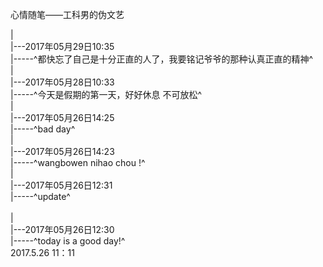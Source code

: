 心情随笔——工科男的伪文艺

 |
 <br /> |---2017年05月29日10:35
 <br /> |-----^都快忘了自己是十分正直的人了，我要铭记爷爷的那种认真正直的精神^ <br />
 |
 <br /> |---2017年05月28日10:33
 <br /> |-----^今天是假期的第一天，好好休息 不可放松^ <br />
 |
 <br /> |---2017年05月26日14:25
 <br /> |-----^bad day^ <br />
 |
 <br /> |---2017年05月26日14:23
 <br /> |-----^wangbowen nihao chou !^ <br />
 |
 <br /> |---2017年05月26日12:31
 <br /> |-----^update^ <br />
 <br /> |
 <br /> |---2017年05月26日12:30
 <br /> |-----^today is a good day!^ <br />
2017.5.26 11：11
